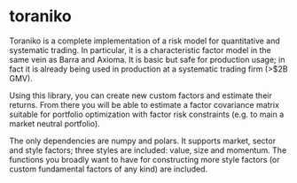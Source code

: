 # toraniko

Toraniko is a complete implementation of a risk model for quantitative and systematic trading. In particular, it is a characteristic factor model in the same vein as Barra and Axioma. It is basic but safe for production usage; in fact it is already being used in production at a systematic trading firm (>$2B GMV).

Using this library, you can create new custom factors and estimate their returns. From there you will be able to estimate a factor covariance matrix suitable for portfolio optimization with factor risk constraints (e.g. to main a market neutral portfolio).

The only dependencies are numpy and polars. It supports market, sector and style factors; three styles are included: value, size and momentum. The functions you broadly want to have for constructing more style factors (or custom fundamental factors of any kind) are included.

